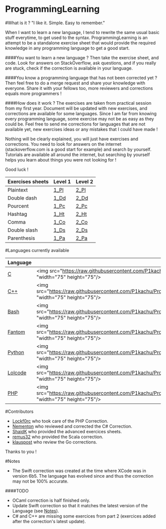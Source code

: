 ProgrammingLearning
===================

#What is it ?
"I like it. Simple. Easy to remember."

When I want to learn a new language, I tend to rewrite the same usual basic stuff everytime, to get used to the syntax.  ProgrammingLearning is an attempt to be a standalone exercise sheet that would provide the required knowledge in any programming language to get a good start.


####You want to learn a new language ?
Then take the exercise sheet, and code. Look for answers on StackOverflow, ask questions, and if you really are stuck, check if the correction is available in your language.

####You know a programming language that has not been corrected yet ?
Then feel free to do a merge request and share your knowledge with everyone. Share it with your fellows too, more reviewers and corrections equals more programmers !


####How does it work ?
The exercises are taken from practical session from my first year.
Document will be updated with new exercises, and corrections are available for some languages.
Since I am far from knowing every programming language, some exercise may not be as easy as they could be.
Feel free to send me corrections for languages that are not available yet,
new exercises ideas or any mistakes that I could have made !

Nothing will be clearly explained, you will just have exercises and corrections.
You need to look for answers on the internet (stackoverflow.com is a good start for example) and search by yourself.
Tutorials are available all around the internet, but searching by yourself helps you learn about things
you were not looking for !


Good luck !

Exercises sheets | Level 1 | Level 2 |
-----------------|---------|---------|
Plaintext        | [1_Pl]  | [2_Pl]  |
Double dash      | [1_Dd]  | [2_Dd]  |
Pourcent         | [1_Pc]  | [2_Pc]  |
Hashtag          | [1_Ht]  | [2_Ht]  |
Comma            | [1_Co]  | [2_Co]  |
Double slash     | [1_Ds]  | [2_Ds]  |
Parenthesis      | [1_Pa]  | [2_Pa]  |

[1_Pl]: Exercises/Exercises(Plaintext).txt "Text"
[1_Dd]: Exercises/Exercises(Double-Dash-Style_comments).txt "--"
[1_Pc]: Exercises/Exercises(Percent-Style_comments).txt "%"
[1_Ht]: Exercises/Exercises(Hashtag-Style_comments).txt "#"
[1_Co]: Exercises/Exercises(Semicolon-Style_comments).txt ";"
[1_Ds]: Exercises/Exercises(Slash-Style_comments).txt "//"
[1_Pa]: Exercises/Exercises(Parenthesis-Style_comments).txt "(*"

[2_Pl]: Exercises/Advanced_Exercises(Plaintext).txt "Text"
[2_Dd]: Exercises/Advanced_Exercises(Double-Dash-Style_comments).txt "--"
[2_Pc]: Exercises/Advanced_Exercises(Percent-Style_comments).txt "%"
[2_Ht]: Exercises/Advanced_Exercises(Hashtag-Style_comments).txt "#"
[2_Co]: Exercises/Advanced_Exercises(Semicolon-Style_comments).txt ";"
[2_Ds]: Exercises/Advanced_Exercises(Slash-Style_comments).txt "//"
[2_Pa]: Exercises/Advanced_Exercises(Parenthesis-Style_comments).txt "(*"




#Languages currently available

Language |      | Language |      |
---------|------|----------|------|
[C]        | <img src="https://raw.githubusercontent.com/P1kachu/ProgrammingLearning/master/assets/icons/c.png" "width="75" height="75"/> | [C#]       | <img src="https://raw.githubusercontent.com/P1kachu/ProgrammingLearning/master/assets/icons/cs.png" "width="75" height="75"/>
[C++]      | <img src="https://raw.githubusercontent.com/P1kachu/ProgrammingLearning/master/assets/icons/cpp.png" "width="75" height="75"/> | [Java]     | <img src="https://raw.githubusercontent.com/P1kachu/ProgrammingLearning/master/assets/icons/java.png" "width="75" height="75"/>
[Bash]     | <img src="https://raw.githubusercontent.com/P1kachu/ProgrammingLearning/master/assets/icons/bash.png" "width="75" height="75"/> | [Swift]    | <img src="https://raw.githubusercontent.com/P1kachu/ProgrammingLearning/master/assets/icons/swift.png" "width="75" height="75"/>
[Fantom]   | <img src="https://raw.githubusercontent.com/P1kachu/ProgrammingLearning/master/assets/icons/fantom.png" "width="75" height="75"/> | [Golang]   | <img src="https://raw.githubusercontent.com/P1kachu/ProgrammingLearning/master/assets/icons/golang.png" "width="75" height="75"/>
[Python]   | <img src="https://raw.githubusercontent.com/P1kachu/ProgrammingLearning/master/assets/icons/python.png" "width="75" height="75"/> | [Python3]  |  <img src="https://raw.githubusercontent.com/P1kachu/ProgrammingLearning/master/assets/icons/python3.png" "width="75" height="75"/>
[Lolcode]  | <img src="https://raw.githubusercontent.com/P1kachu/ProgrammingLearning/master/assets/icons/lolcode.png" "width="75" height="75"/> | [Ocaml (WIP)]  | <img src="https://raw.githubusercontent.com/P1kachu/ProgrammingLearning/master/assets/icons/ocaml.png" "width="75" height="75"/> |
[PHP]  | <img src="https://raw.githubusercontent.com/P1kachu/ProgrammingLearning/master/assets/icons/php.png" "width="75" height="75"/> | [Scala]       |  <img src="https://raw.githubusercontent.com/P1kachu/ProgrammingLearning/master/assets/icons/scala.png" "width="75" height="75"/>

#Contributors
- [Lockf0rc] who took care of the PHP Correction.
- [Nementon] who reviewed and corrected the C# Correction.
- [ShaidK] who provided the advanced exercices sheets.
- [remus32] who provided the Scala correction.
- [klauspost] who review the Go corrections.

Thanks to you !

#Notes
- The Swift correction was created at the time where XCode was in version 6b5. The language has evolved since and thus the correction may not be 100% accurate.

####TODO
- OCaml correction is half finished only.
- Update Swift correction so that it matches the latest version of the
Language (see [Notes](README.md#notes)).
- C# and C++ are missing some exercices from part 2 (exercices added
after the correction's latest update).















[C]: Corrections/Correction_C.c "C Correction"
[C#]: Corrections/Correction_C%23.cs "C# Correction"
[C++]: Corrections/Correction_C++.cpp "C++ Correction"
[PHP]: Corrections/Correction_PHP.php "PHP Correction"
[Java]: Corrections/Correction_Java.java "Java Correction"
[Bash]: Corrections/Correction_Bash.sh "Bash Correction"
[Swift]: Corrections/Correction_Swift.swift "Swift Correction"
[Ocaml (WIP)]: Corrections/Correction_OCaml(UNFINISHED).ml "Ocaml Correction"
[Fantom]: Corrections/Correction_Fantom.fan "Fantom Correction"
[Golang]: Corrections/Correction_Golang.go "Golang Correction"
[Python]: Corrections/Correction_Python.py "Python Correction"
[Python3]: Corrections/Correction_Python3.py "Python3 Correction"
[Lolcode]: Corrections/Correction_Lolcode.lol "Lolcode Correction"
[Scala]: Corrections/Correction_Scala.scala "Scala Correction"

[Lockf0rc]: https://github.com/Lockf0rc
[Nementon]: https://github.com/Nementon
[ShaidK]: https://github.com/ShaidK
[remus32]: https://github.com/remus32
[klauspost]: https://github.com/klauspost
